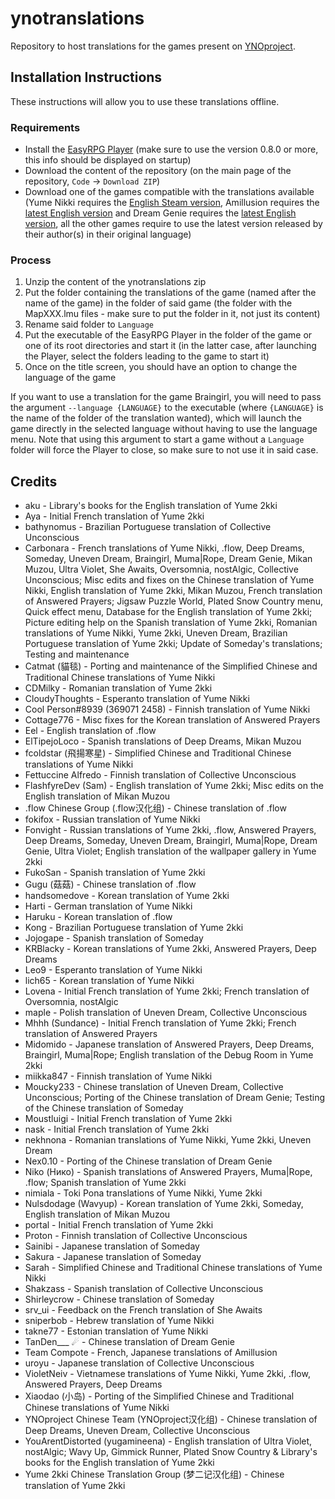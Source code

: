# ynotranslations
Repository to host translations for the games present on [YNOproject](https://ynoproject.net).

## Installation Instructions
These instructions will allow you to use these translations offline.

### Requirements
* Install the [EasyRPG Player](https://easyrpg.org/player/downloads/) (make sure to use the version 0.8.0 or more, this info should be displayed on startup)
* Download the content of the repository (on the main page of the repository, `Code` -> `Download ZIP`)
* Download one of the games compatible with the translations available (Yume Nikki requires the [English Steam version](https://store.steampowered.com/app/650700/Yume_Nikki/), Amillusion requires the [latest English version](https://ynfg.yume.wiki/Amillusion#Download) and Dream Genie requires the [latest English version](https://ynfg.yume.wiki/Dream_Genie_(梦鬼)#Original), all the other games require to use the latest version released by their author(s) in their original language)

### Process
1. Unzip the content of the ynotranslations zip
2. Put the folder containing the translations of the game (named after the name of the game) in the folder of said game (the folder with the MapXXX.lmu files - make sure to put the folder in it, not just its content)
3. Rename said folder to `Language`
4. Put the executable of the EasyRPG Player in the folder of the game or one of its root directories and start it (in the latter case, after launching the Player, select the folders leading to the game to start it)
5. Once on the title screen, you should have an option to change the language of the game

If you want to use a translation for the game Braingirl, you will need to pass the argument `--language {LANGUAGE}` to the executable (where `{LANGUAGE}` is the name of the folder of the translation wanted), which will launch the game directly in the selected language without having to use the language menu. Note that using this argument to start a game without a `Language` folder will force the Player to close, so make sure to not use it in said case.

## Credits
* aku - Library's books for the English translation of Yume 2kki
* Aya - Initial French translation of Yume 2kki
* bathynomus - Brazilian Portuguese translation of Collective Unconscious
* Carbonara - French translations of Yume Nikki, .flow, Deep Dreams, Someday, Uneven Dream, Braingirl, Muma|Rope, Dream Genie, Mikan Muzou, Ultra Violet, She Awaits, Oversomnia, nostAlgic, Collective Unconscious; Misc edits and fixes on the Chinese translation of Yume Nikki, English translation of Yume 2kki, Mikan Muzou, French translation of Answered Prayers; Jigsaw Puzzle World, Plated Snow Country menu, Quick effect menu, Database for the English translation of Yume 2kki; Picture editing help on the Spanish translation of Yume 2kki, Romanian translations of Yume Nikki, Yume 2kki, Uneven Dream, Brazilian Portuguese translation of Yume 2kki; Update of Someday's translations; Testing and maintenance
* Catmat (貓毯) - Porting and maintenance of the Simplified Chinese and Traditional Chinese translations of Yume Nikki
* CDMilky - Romanian translation of Yume 2kki
* CloudyThoughts - Esperanto translation of Yume Nikki
* Cool Person#8939 (369071 2458) - Finnish translation of Yume Nikki
* Cottage776 - Misc fixes for the Korean translation of Answered Prayers
* Eel - English translation of .flow
* ElTipejoLoco - Spanish translations of Deep Dreams, Mikan Muzou
* fcoldstar (飛揚寒星) - Simplified Chinese and Traditional Chinese translations of Yume Nikki
* Fettuccine Alfredo - Finnish translation of Collective Unconscious
* FlashfyreDev (Sam) - English translation of Yume 2kki; Misc edits on the English translation of Mikan Muzou
* .flow Chinese Group (.flow汉化组) - Chinese translation of .flow
* fokifox - Russian translation of Yume Nikki
* Fonvight - Russian translations of Yume 2kki, .flow, Answered Prayers, Deep Dreams, Someday, Uneven Dream, Braingirl, Muma|Rope, Dream Genie, Ultra Violet; English translation of the wallpaper gallery in Yume 2kki
* FukoSan - Spanish translation of Yume 2kki
* Gugu (菇菇) - Chinese translation of .flow
* handsomedove - Korean translation of Yume 2kki
* Harti - German translation of Yume Nikki
* Haruku - Korean translation of .flow
* Kong - Brazilian Portuguese translation of Yume 2kki
* Jojogape - Spanish translation of Someday
* KRBlacky - Korean translations of Yume 2kki, Answered Prayers, Deep Dreams
* Leo9 - Esperanto translation of Yume Nikki
* lich65 - Korean translation of Yume Nikki
* Lovena - Initial French translation of Yume 2kki; French translation of Oversomnia, nostAlgic
* maple - Polish translation of Uneven Dream, Collective Unconscious
* Mhhh (Sundance) - Initial French translation of Yume 2kki; French translation of Answered Prayers
* Midomido - Japanese translation of Answered Prayers, Deep Dreams, Braingirl, Muma|Rope; English translation of the Debug Room in Yume 2kki
* miikka847 - Finnish translation of Yume Nikki
* Moucky233 - Chinese translation of Uneven Dream, Collective Unconscious; Porting of the Chinese translation of Dream Genie; Testing of the Chinese translation of Someday
* Moustluigi - Initial French translation of Yume 2kki
* nask - Initial French translation of Yume 2kki
* nekhnona - Romanian translations of Yume Nikki, Yume 2kki, Uneven Dream
* Nex0.10 - Porting of the Chinese translation of Dream Genie
* Niko (Нико) - Spanish translations of Answered Prayers, Muma|Rope, .flow; Spanish translation of Yume 2kki
* nimiala - Toki Pona translations of Yume Nikki, Yume 2kki
* Nulsdodage (Wavyup) - Korean translation of Yume 2kki, Someday, English translation of Mikan Muzou
* portal - Initial French translation of Yume 2kki
* Proton - Finnish translation of Collective Unconscious
* Sainibi - Japanese translation of Someday
* Sakura - Japanese translation of Someday
* Sarah - Simplified Chinese and Traditional Chinese translations of Yume Nikki
* Shakzass - Spanish translation of Collective Unconscious
* Shirleycrow - Chinese translation of Someday
* srv_ui - Feedback on the French translation of She Awaits
* sniperbob - Hebrew translation of Yume Nikki
* takne77 - Estonian translation of Yume Nikki
* TanDen___ ☄ - Chinese translation of Dream Genie
* Team Compote - French, Japanese translations of Amillusion
* uroyu - Japanese translation of Collective Unconscious
* VioletNeiv - Vietnamese translations of Yume Nikki, Yume 2kki, .flow, Answered Prayers, Deep Dreams
* Xiaodao (小岛) - Porting of the Simplified Chinese and Traditional Chinese translations of Yume Nikki
* YNOproject Chinese Team (YNOproject汉化组) - Chinese translation of Deep Dreams, Uneven Dream, Collective Unconscious
* YouArentDistorted (yugamineena) - English translation of Ultra Violet, nostAlgic; Wavy Up, Gimmick Runner, Plated Snow Country & Library's books for the English translation of Yume 2kki
* Yume 2kki Chinese Translation Group (梦二记汉化组) - Chinese translation of Yume 2kki
